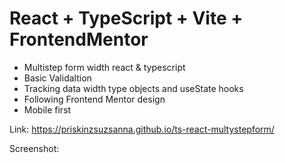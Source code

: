 # React + TypeScript + Vite + FrontendMentor

- Multistep form width react & typescript
- Basic Validaltion
- Tracking data width type objects and useState hooks
- Following Frontend Mentor design
- Mobile first

Link: https://priskinzsuzsanna.github.io/ts-react-multystepform/

Screenshot: 
